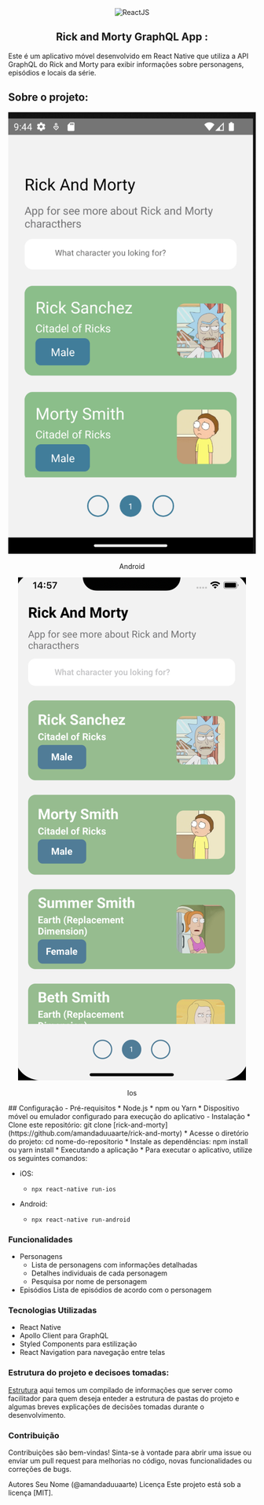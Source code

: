 
<div align="center">
<img src="https://img.shields.io/badge/React-20232A?style=for-the-badge&logo=react&logoColor=61DAFB" alt="ReactJS"> 
<h2 align="center">Rick and Morty GraphQL App : </h2>
</div>
Este é um aplicativo móvel desenvolvido em React Native que utiliza a API GraphQL do Rick and Morty para exibir informações sobre personagens, episódios e locais da série.

## Sobre o projeto: 

<div align="center">
<img src="https://github.com/amandaduuaarte/rick-and-morty/blob/develop/homeAndroid.png" alt="androidScreen"> 
<p align="center">Android</p>
</div>

<div align="center">
<img src="https://github.com/amandaduuaarte/rick-and-morty/blob/develop/homeIos.png" alt="iosScreen"> 
<p align="center">Ios</p>
</div>
<!-- Adicionar imagens/gifs-->
## Configuração
- Pré-requisitos
    * Node.js
    * npm ou Yarn
    * Dispositivo móvel ou emulador configurado para execução do aplicativo
- Instalação
    * Clone este repositório: git clone [rick-and-morty](https://github.com/amandaduuaarte/rick-and-morty)
    * Acesse o diretório do projeto: cd nome-do-repositorio
    * Instale as dependências: npm install ou yarn install
    * Executando a aplicação
    * Para executar o aplicativo, utilize os seguintes comandos:

- iOS:
    * `npx react-native run-ios`

- Android:
    * `npx react-native run-android`
 
  
### Funcionalidades
- Personagens
    * Lista de personagens com informações detalhadas
    * Detalhes individuais de cada personagem
    * Pesquisa por nome de personagem
- Episódios
Lista de episódios de acordo com o personagem


### Tecnologias Utilizadas
  * React Native
  * Apollo Client para GraphQL
  * Styled Components para estilização  
  * React Navigation para navegação entre telas

### Estrutura do projeto e decisoes tomadas:
[Estrutura](./STRUCTURE.md) aqui temos um compilado de informações que server como facilitador para quem deseja enteder a estrutura de pastas do projeto e algumas breves explicações de decisões tomadas durante o desenvolvimento.

### Contribuição
Contribuições são bem-vindas! Sinta-se à vontade para abrir uma issue ou enviar um pull request para melhorias no código, novas funcionalidades ou correções de bugs.

Autores
Seu Nome (@amandaduuaarte)
Licença
Este projeto está sob a licença [MIT].
